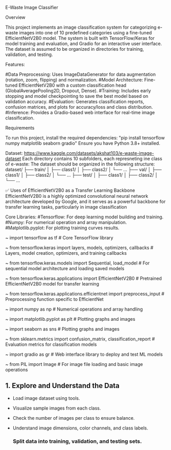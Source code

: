 E-Waste Image Classifier

Overview

This project implements an image classification system for categorizing e-waste images into one of 10 predefined categories using a fine-tuned EfficientNetV2B0 model. The system is built with TensorFlow/Keras for model training and evaluation, and Gradio for an interactive user interface. The dataset is assumed to be organized in directories for training, validation, and testing.

Features:

#Data Preprocessing: Uses ImageDataGenerator for data augmentation (rotation, zoom, flipping) and normalization.
#Model Architecture: Fine-tuned EfficientNetV2B0 with a custom classification head (GlobalAveragePooling2D, Dropout, Dense).
#Training: Includes early stopping and model checkpointing to save the best model based on validation accuracy.
#Evaluation: Generates classification reports, confusion matrices, and plots for accuracy/loss and class distribution.
#Inference: Provides a Gradio-based web interface for real-time image classification.

Requirements

To run this project, install the required dependencies:
"pip install tensorflow numpy matplotlib seaborn gradio"
Ensure you have Python 3.8+ installed.

Dataset: https://www.kaggle.com/datasets/akshat103/e-waste-image-dataset
Each directory contains 10 subfolders, each represneting ine class of e-waste:
The dataset should be organized in the following structure:
dataset/
├── train/
│   ├── class1/
│   ├── class2/
│   └── ...
├── val/
│   ├── class1/
│   ├── class2/
│   └── ...
├── test/
│   ├── class1/
│   ├── class2/
│   └── ...

✅ Uses of EfficientNetV2B0 as a Transfer Learning Backbone
EfficientNetV2B0 is a highly optimized convolutional neural network architecture developed by Google, and it serves as a powerful backbone for transfer learning tasks, particularly in image classification

Core Libraries:
  #Tensorflow: For deep learning model building and training.
  #Numpy: For numerical operation and array manipulation.
  #Matplotlib.pyplot: For plotting training curves results.

~ import tensorflow as tf  # Core TensorFlow library

~ from tensorflow.keras import layers, models, optimizers, callbacks  # Layers, model creation, optimizers, and training callbacks

~ from tensorflow.keras.models import Sequential, load_model  # For sequential model architecture and loading saved models

~ from tensorflow.keras.applications import EfficientNetV2B0  # Pretrained EfficientNetV2B0 model for transfer learning

 ~ from tensorflow.keras.applications.efficientnet import preprocess_input  # Preprocessing function specific to EfficientNet

~ import numpy as np  # Numerical operations and array handling

~ import matplotlib.pyplot as plt  # Plotting graphs and images

~ import seaborn as sns  # Plotting graphs and images

~ from sklearn.metrics import confusion_matrix, classification_report  # Evaluation metrics for classification models

~ import gradio as gr  # Web interface library to deploy and test ML models

~ from PIL import Image  # For image file loading and basic image operations

## 1.  Explore and Understand the Data
- Load image dataset using tools.
- Visualize sample images from each class.
- Check the number of images per class to ensure balance.
- Understand image dimensions, color channels, and class labels.

  ### Split data into training, validation, and testing sets.


